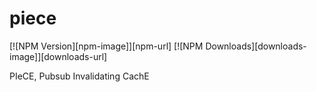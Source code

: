 # piece

[![NPM Version][npm-image]][npm-url]
[![NPM Downloads][downloads-image]][downloads-url]

PIeCE, Pubsub Invalidating CachE

